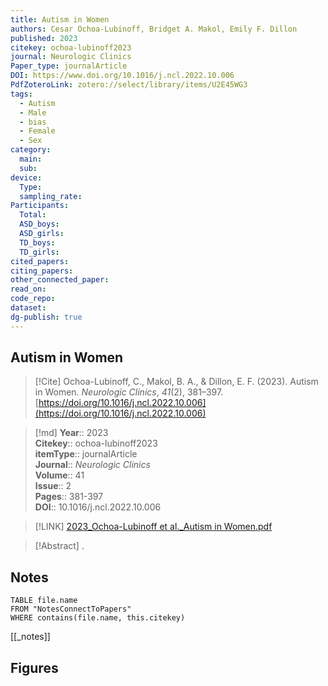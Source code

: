 ```yaml
---
title: Autism in Women
authors: Cesar Ochoa-Lubinoff, Bridget A. Makol, Emily F. Dillon
published: 2023
citekey: ochoa-lubinoff2023
journal: Neurologic Clinics
Paper_type: journalArticle
DOI: https://www.doi.org/10.1016/j.ncl.2022.10.006
PdfZoteroLink: zotero://select/library/items/U2E45WG3
tags:
  - Autism
  - Male
  - bias
  - Female
  - Sex
category:
  main: 
  sub: 
device:
  Type: 
  sampling_rate: 
Participants:
  Total: 
  ASD_boys: 
  ASD_girls: 
  TD_boys: 
  TD_girls: 
cited_papers: 
citing_papers: 
other_connected_paper: 
read_on: 
code_repo: 
dataset: 
dg-publish: true
---
```


## Autism in Women

> [!Cite]
> Ochoa-Lubinoff, C., Makol, B. A., & Dillon, E. F. (2023). Autism in Women. _Neurologic Clinics_, _41_(2), 381–397. [https://doi.org/10.1016/j.ncl.2022.10.006](https://doi.org/10.1016/j.ncl.2022.10.006)


>[!md]
> **Year**:: 2023   
> **Citekey**:: ochoa-lubinoff2023  
> **itemType**:: journalArticle  
> **Journal**:: *Neurologic Clinics*  
> **Volume**:: 41  
> **Issue**:: 2   
> **Pages**:: 381-397  
> **DOI**:: 10.1016/j.ncl.2022.10.006    

> [!LINK] 
> [2023_Ochoa-Lubinoff et al._Autism in Women.pdf](zotero://select/library/items/RMUHJVLB)

> [!Abstract]
>.
> 


## Notes

```dataview 
TABLE file.name 
FROM "NotesConnectToPapers" 
WHERE contains(file.name, this.citekey)
```

[[_notes]]

## Figures

